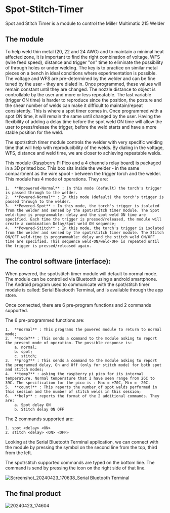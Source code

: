 # Spot-Stitch-Timer
Spot and Stitch Timer is a module to control the Miller Multimatic 215 Welder

## The module

To help weld thin metal (20, 22 and 24 AWG) and to maintain a minimal heat affected zone, it is important to find the right combination of voltage, WFS (wire feed speed), distance and trigger "on" time to eliminate the possibility of through holes or under welding. The key is to practice on similar metal pieces on a bench in ideal conditions where experimentation is possible. The voltage and WFS are pre-determined by the welder and can be fine tuned by the user - they are dialed in. Once programmed, these values will remain constant until they are changed. The nozzle distance to object is controllable by the user and more or less repeatable. The last variable (trigger ON time) is harder to reproduce since the position, the posture and the shear number of welds can make it difficult to maintain/repeat consistently. This is where a spot timer comes in. Once programmed with a spot ON time, it will remain the same until changed by the user. Having the flexibility of adding a delay time before the spot weld ON time will allow the user to press/release the trigger, before the weld starts and have a more stable position for the weld.

The spot/stitch timer module controls the welder with very specific welding time that will help with reproducibility of the welds. By dialing in the voltage, WFS, distance and weld time, we are closer to achieving repeatable welds.

This module (Raspberry Pi Pico and a 4 channels relay board) is packaged in a 3D printed box. This box sits inside the welder - in the same compartment as the wire spool - between the trigger torch and the welder. This module has 4 mode of operations. They are:

	1.  **Unpowered-Normal** : In this mode (default) the torch's trigger is passed through to the welder.
	2.  **Powered-Normal** : In this mode (default) the torch's trigger is passed through to the welder.
	3.  **Powered-Spot** : In this mode, the torch's trigger is isolated from the welder and sensed by the spot/stitch timer module. The Spot weld-time is programmable: delay and the spot weld ON time are specified. Each time the trigger is pressed/released, the module will create a combination Delay/Spot weld ON sequence;
	4.  **Powered-Stitch** : In this mode, the torch's trigger is isolated from the welder and sensed by the spot/stitch timer module. The Stitch ON/OFF weld-time is programmable: delay and the stitch weld ON/OFF time are specified. This sequence weld-ON/weld-OFF is repeated until the trigger is pressed/released again.

## The control software (interface):

When powered, the spot/stitch timer module will default to normal mode. The module can be controlled via Bluetooth using a android smartphone. The Android program used to communicate with the spot/stitch timer module is called: Serial Bluetooth Terminal, and is available through the app store.

Once connected, there are 6 pre-program functions and 2 commands supported. 

The 6 pre-programmed functions are:

	1.  **normal** : This programs the powered module to return to normal mode;
	2.  **mode?** : This sends a command to the module asking to report the present mode of operation. The possible response is:
		a. normal;
		b. spot;
		c. stitch;
	3.  **prog?** : This sends a command to the module asking to report the programmed delay, On and Off (only for stitch mode) for both spot and stitch modes;
	4.  **temp?** : asking the raspberry pi pico for its internal temperature. Normal temperature that I have seen range from 26C to 39C. The specification for the pico is : Max = +70C, Min = -20C.
	5.  **count?** : This reports the number of spot welds performed in this session and the number of stitch welds in this session;
	6.  **help** : reports the format of the 2 additional commands. They are:
		a. Spot delay ON
		b. Stitch delay ON OFF

The 2 commands supported are:

	1. spot <delay> <ON>
	2. stitch <delay> <ON> <OFF>
	

Looking at the Serial Bluetooth Terminal application, we can connect with the module by pressing the symbol on the second line from the top, third from the left.

The spot/stitch supported commands are typed on the bottom line. The command is send by pressing the icon on the right side of that line.

![Screenshot_20240423_170638_Serial Bluetooth Terminal](https://github.com/yguenette/Spot-Stitch-Timer/assets/102556736/966b02df-fae5-4fc7-beef-712950416388)

## The final product

![20240423_174604](https://github.com/yguenette/Spot-Stitch-Timer/assets/102556736/4dfcf40d-8d10-4a2f-bb19-e2e831accd54)
